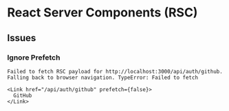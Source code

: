 # React Server Components (RSC)

## Issues

### Ignore Prefetch

```log
Failed to fetch RSC payload for http://localhost:3000/api/auth/github. Falling back to browser navigation. TypeError: Failed to fetch
```

<!--
https://github.com/vercel/next.js/issues/60549
https://github.com/vercel/next.js/discussions/58357
-->

```tsx
<Link href="/api/auth/github" prefetch={false}>
  GitHub
</Link>
```
